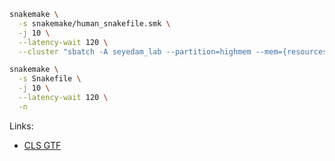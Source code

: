 ```bash
snakemake \
  -s snakemake/human_snakefile.smk \
  -j 10 \
  --latency-wait 120 \
  --cluster "sbatch -A seyedam_lab --partition=highmem --mem={resources.mem_gb}GB -c {resources.threads} --mail-user=freese@uci.edu --mail-type=START,END, --time=72:00:00" -n
```

```bash
snakemake \
  -s Snakefile \
  -j 10 \
  --latency-wait 120 \
  -n
```

Links:
* [CLS GTF](https://crgcnag-my.sharepoint.com/personal/gkaur_crg_es/_layouts/15/onedrive.aspx?id=%2Fpersonal%2Fgkaur%5Fcrg%5Fes%2FDocuments%2FAttachments%2FHv3%5FmasterTable%2Bgencodev42%5Flt1o%5Ftagged%5Floci%2Egtf%2Egz&parent=%2Fpersonal%2Fgkaur%5Fcrg%5Fes%2FDocuments%2FAttachments&ga=1)
